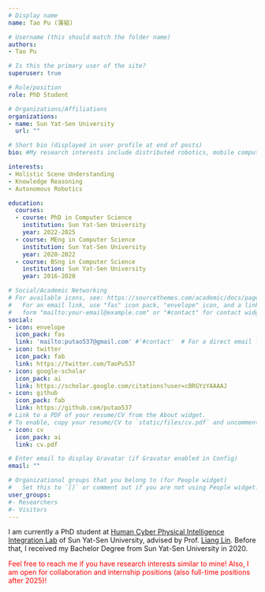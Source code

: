 ```yaml
---
# Display name
name: Tao Pu (蒲韬)

# Username (this should match the folder name)
authors:
- Tao Pu

# Is this the primary user of the site?
superuser: true

# Role/position
role: PhD Student

# Organizations/Affiliations
organizations:
- name: Sun Yat-Sen University
  url: ""

# Short bio (displayed in user profile at end of posts)
bio: #My research interests include distributed robotics, mobile computing and programmable matter.

interests:
- Holistic Scene Understanding
- Knowledge Reasoning
- Autonomous Robotics

education:
  courses:
  - course: PhD in Computer Science
    institution: Sun Yat-Sen University
    year: 2022-2025
  - course: MEng in Computer Science
    institution: Sun Yat-Sen University
    year: 2020-2022
  - course: BSng in Computer Science
    institution: Sun Yat-Sen University
    year: 2016-2020

# Social/Academic Networking
# For available icons, see: https://sourcethemes.com/academic/docs/page-builder/#icons
#   For an email link, use "fas" icon pack, "envelope" icon, and a link in the
#   form "mailto:your-email@example.com" or "#contact" for contact widget.
social:
- icon: envelope
  icon_pack: fas
  link: 'mailto:putao537@gmail.com' #'#contact'  # For a direct email link, use "mailto:test@example.org".
- icon: twitter
  icon_pack: fab
  link: https://twitter.com/TaoPu537
- icon: google-scholar
  icon_pack: ai
  link: https://scholar.google.com/citations?user=cBRGYzYAAAAJ
- icon: github
  icon_pack: fab
  link: https://github.com/putao537
# Link to a PDF of your resume/CV from the About widget.
# To enable, copy your resume/CV to `static/files/cv.pdf` and uncomment the lines below.
- icon: cv
  icon_pack: ai
  link: cv.pdf

# Enter email to display Gravatar (if Gravatar enabled in Config)
email: ""

# Organizational groups that you belong to (for People widget)
#   Set this to `[]` or comment out if you are not using People widget.
user_groups:
#- Researchers
#- Visitors
---
```

I am currently a PhD student at <a href=www.sysu-hcp.net>Human Cyber Physical Intelligence Integration Lab</a> of Sun Yat-Sen University, advised by Prof. <a href=www.linliang.net>Liang Lin</a>. Before that, I received my Bachelor Degree from Sun Yat-Sen University in 2020.

<font color=#FF0000>Feel free to reach me if you have research interests similar to mine! Also, I am open for collaboration and internship positions (also full-time positions after 2025)! </font>
